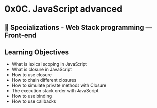 # 0x0C. JavaScript advanced

## :open_file_folder: Specializations - Web Stack programming ― Front-end

## Learning Objectives

- What is lexical scoping in JavaScript
- What is closure in JavaScript
- How to use closure
- How to chain different closures
- How to simulate private methods with Closure
- The execution stack order with JavaScript
- How to use binding
- How to use callbacks

